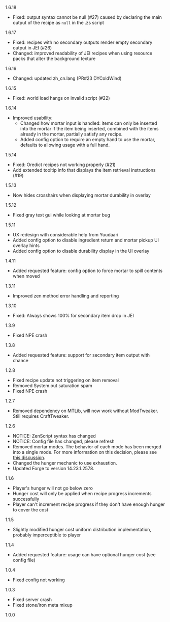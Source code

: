 1.6.18
* Fixed: output syntax cannot be null (#27) caused by declaring the main output of the recipe as `null` in the .zs script

1.6.17
* Fixed: recipes with no secondary outputs render empty secondary output in JEI (#26)
* Changed: improved readability of JEI recipes when using resource packs that alter the background texture

1.6.16
* Changed: updated zh_cn.lang (PR#23 DYColdWind)

1.6.15
* Fixed: world load hangs on invalid script (#22)

1.6.14
* Improved usability:
    * Changed how mortar input is handled: items can only be inserted into the mortar if the item being inserted, combined with the items already in the mortar, partially satisfy any recipe.
    * Added config option to require an empty hand to use the mortar, defaults to allowing usage with a full hand.

1.5.14
* Fixed: Oredict recipes not working properly (#21)
* Add extended tooltip info that displays the item retrieval instructions (#19)

1.5.13
* Now hides crosshairs when displaying mortar durability in overlay 

1.5.12
* Fixed gray text gui while looking at mortar bug

1.5.11
* UX redesign with considerable help from Yuudaari
* Added config option to disable ingredient return and mortar pickup UI overlay hints
* Added config option to disable durability display in the UI overlay

1.4.11
* Added requested feature: config option to force mortar to spill contents when moved

1.3.11
* Improved zen method error handling and reporting

1.3.10
* Fixed: Always shows 100% for secondary item drop in JEI

1.3.9
* Fixed NPE crash

1.3.8
* Added requested feature: support for secondary item output with chance

1.2.8
* Fixed recipe update not triggering on item removal
* Removed System.out saturation spam
* Fixed NPE crash

1.2.7
* Removed dependency on MTLib, will now work without ModTweaker. Still requires CraftTweaker.

1.2.6
* NOTICE: ZenScript syntax has changed
* NOTICE: Config file has changed, please refresh
* Removed mortar modes. The behavior of each mode has been merged into a single mode. For more information on this decision, please see [this discussion](https://github.com/codetaylor/advancedmortars/issues/8).
* Changed the hunger mechanic to use exhaustion.
* Updated Forge to version 14.23.1.2578.

1.1.6
* Player's hunger will not go below zero
* Hunger cost will only be applied when recipe progress increments successfully
* Player can't increment recipe progress if they don't have enough hunger to cover the cost

1.1.5
* Slightly modified hunger cost uniform distribution implementation, probably imperceptible to player

1.1.4
* Added requested feature: usage can have optional hunger cost (see config file)

1.0.4
* Fixed config not working

1.0.3
* Fixed server crash
* Fixed stone/iron meta mixup

1.0.0